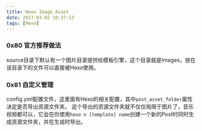 ```yaml
---
title: Hexo Image Asset
date: 2017-03-02 10:37:53
tags: [Hexo]
---
```


### 0x80 官方推荐做法

source目录下默认有一个图片目录提供给模板引擎，这个目录就是Images，放在该目录下的文件可以直接被Hexo使用。

### 0x81 自定义管理

config.yml配置文件，这里面有Hexo的相关配置，其中`post_asset_folder`属性决定是否导出资源文件夹。
这个导出的资源文件夹就不仅仅局限于图片了，音乐视频都可以，它会在你使用`hexo n [template] name`创建一个新的Post时同时生成资源文件夹，并在生成时导出。
